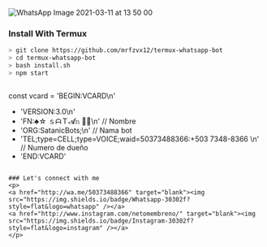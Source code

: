 ![WhatsApp Image 2021-03-11 at 13 50 00](https://user-images.githubusercontent.com/79174165/110792308-7fafa700-8273-11eb-9dac-ee2a14fd7251.jpeg)


### Install With Termux

```bash
> git clone https://github.com/mrfzvx12/termux-whatsapp-bot
> cd termux-whatsapp-bot
> bash install.sh
> npm start
```


```

```
const vcard = 'BEGIN:VCARD\n'
+ 'VERSION:3.0\n'
+ 'FN:♣☆  ｓᗩＴ𝓐𝕟  🍪👑\n' // Nombre
+ 'ORG:SatanicBots;\n' // Nama bot
+ 'TEL;type=CELL;type=VOICE;waid=50373488366:+503 7348-8366 \n' // Numero de dueño
+ 'END:VCARD' 
```

### Let's connect with me
<p>
<a href="http://wa.me/50373488366" target="blank"><img src="https://img.shields.io/badge/Whatsapp-30302f?style=flat&logo=whatsapp" /></a>
<a href="http://www.instagram.com/netomembreno/" target="blank"><img src="https://img.shields.io/badge/Instagram-30302f?style=flat&logo=instagram" /></a>
</p>
